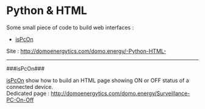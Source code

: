Python & HTML
========
Some small piece of code to build web interfaces :

 * [isPcOn](https://github.com/domoenergytics/PythonHTML/tree/master/isPcOn)

Site : http://domoenergytics.com/domo.energy/-Python-HTML-

- - -
###isPcOn###

[isPcOn](https://github.com/domoenergytics/PythonHTML/tree/master/isPcOn) show how to build an HTML page showing ON or OFF status of a connected device.
<br />Dedicated page : http://domoenergytics.com/domo.energy/Surveillance-PC-On-Off
